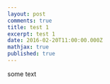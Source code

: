 ```yaml
---
layout: post
comments: true
title: test 1
excerpt: test 1
date: 2016-02-20T11:00:00.000Z
mathjax: true
published: true
---
```


some text